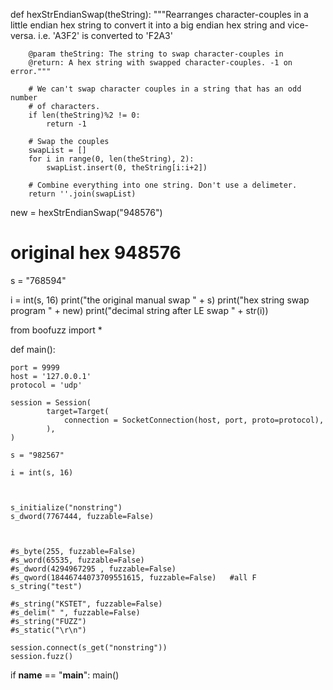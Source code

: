 def hexStrEndianSwap(theString):
        """Rearranges character-couples in a little endian hex string to
        convert it into a big endian hex string and vice-versa. i.e. 'A3F2'
        is converted to 'F2A3'
 
        @param theString: The string to swap character-couples in
        @return: A hex string with swapped character-couples. -1 on error."""

        # We can't swap character couples in a string that has an odd number
        # of characters.
        if len(theString)%2 != 0:
            return -1

        # Swap the couples
        swapList = []
        for i in range(0, len(theString), 2):
            swapList.insert(0, theString[i:i+2])

        # Combine everything into one string. Don't use a delimeter.
        return ''.join(swapList)
new = hexStrEndianSwap("948576")
# original hex 948576

s = "768594"


i = int(s, 16)
print("the original manual swap " + s)
print("hex string swap program " + new)
print("decimal string after LE swap " + str(i))




from boofuzz import *


def main():


    port = 9999
    host = '127.0.0.1'
    protocol = 'udp'

    session = Session(
            target=Target(
                connection = SocketConnection(host, port, proto=protocol),
            ),
    )

    s = "982567"

    i = int(s, 16)



    s_initialize("nonstring")
    s_dword(7767444, fuzzable=False)



    #s_byte(255, fuzzable=False)
    #s_word(65535, fuzzable=False)
    #s_dword(4294967295 , fuzzable=False)
    #s_qword(18446744073709551615, fuzzable=False)   #all F
    s_string("test")

    #s_string("KSTET", fuzzable=False)
    #s_delim(" ", fuzzable=False)
    #s_string("FUZZ")
    #s_static("\r\n")

    session.connect(s_get("nonstring"))
    session.fuzz()

if __name__ == "__main__":
    main()
